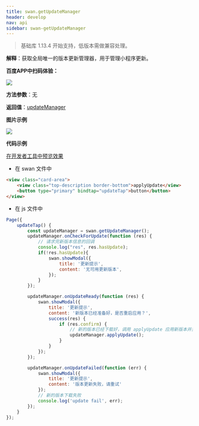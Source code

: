 ```yaml
---
title: swan.getUpdateManager
header: develop
nav: api
sidebar: swan-getUpdateManager
---
```


 

>基础库 1.13.4 开始支持，低版本需做兼容处理。

**解释**：获取全局唯一的版本更新管理器，用于管理小程序更新。

**百度APP中扫码体验：**

<img src="https://b.bdstatic.com/miniapp/assets/images/doc_demo/pages_getUpdateManager.png"  class="demo-qrcode-image" />


**方法参数**：无

**返回值**：[updateManager](https://smartprogram.baidu.com/docs/develop/api/open/UpdateManager/)

**图片示例**

<div class="m-doc-custom-examples">
    <div class="m-doc-custom-examples-correct">
        <img src="https://b.bdstatic.com/miniapp/images/getUpdateManager.gif">
    </div>
    <div class="m-doc-custom-examples-correct">
        <img src=" ">
    </div>
    <div class="m-doc-custom-examples-correct">
        <img src=" ">
    </div>     
</div>

**代码示例**

[在开发者工具中预览效果](swanide://fragment/65877d62da2f54c951b087ed53ee2dc91573808765114)

* 在 swan 文件中
```html
<view class="card-area">
    <view class="top-description border-bottom">applyUpdate</view>
    <button type="primary" bindtap="updateTap">button</button>   
</view>
```

* 在 js 文件中
```js
Page({
    updateTap() {
        const updateManager = swan.getUpdateManager();
        updateManager.onCheckForUpdate(function (res) {
            // 请求完新版本信息的回调
            console.log("res", res.hasUpdate);
            if(!res.hasUpdate){
                swan.showModal({
                    title: '更新提示',
                    content: '无可用更新版本',
                });
            }
        });

        updateManager.onUpdateReady(function (res) {  
            swan.showModal({
                title: '更新提示',
                content: '新版本已经准备好，是否重启应用？',
                success(res) {
                    if (res.confirm) {
                        // 新的版本已经下载好，调用 applyUpdate 应用新版本并重启
                        updateManager.applyUpdate();
                    }
                }
            });
        });

        updateManager.onUpdateFailed(function (err) {
            swan.showModal({
                title: '更新提示',
                content: '版本更新失败，请重试'
            });
            // 新的版本下载失败
            console.log('update fail', err);
        });
    }
});
```


